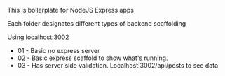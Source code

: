 This is boilerplate for NodeJS Express apps

Each folder designates different types of backend scaffolding

Using localhost:3002

- 01 - Basic no express server
- 02 - Basic express scaffold to show what's running.
- 03 - Has server side validation. Localhost:3002/api/posts to see data
